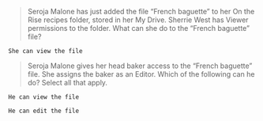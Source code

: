 >Seroja Malone has just added the file “French baguette” to her On the Rise recipes folder, stored in her My Drive. Sherrie West has Viewer permissions to the folder. What can she do to the “French baguette” file?
```
She can view the file
```
>Seroja Malone gives her head baker access to the “French baguette” file. She assigns the baker as an Editor. Which of the following can he do? Select all that apply.
```
He can view the file
```
```
He can edit the file
```
